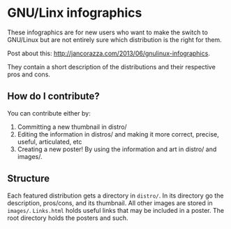 # GNU/Linx infographics

These infographics are for new users who want to make the switch to GNU/Linux but are not entirely sure which distribution is the right for them.

Post about this: http://jancorazza.com/2013/06/gnulinux-infographics.

They contain a short description of the distributions and their respective pros and cons.

## How do I contribute?

You can contribute either by:

1. Committing a new thumbnail in distro/
2. Editing the information in distros/ and making it more correct, precise, useful, articulated, etc
3. Creating a new poster! By using the information and art in distro/ and images/.

## Structure

Each featured distribution gets a directory in `distro/`. In its directory go the description, pros/cons, and its thumbnail. All other images are stored in `images/`. `Links.html` holds useful links that may be included in a poster. The root directory holds the posters and such.
